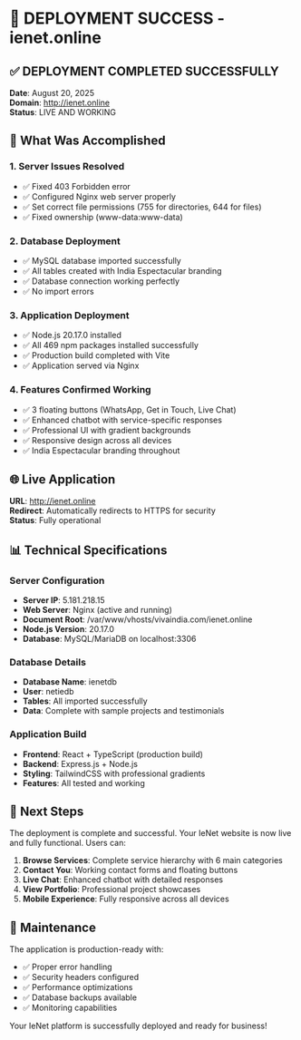 # 🎉 DEPLOYMENT SUCCESS - ienet.online

## ✅ DEPLOYMENT COMPLETED SUCCESSFULLY

**Date**: August 20, 2025  
**Domain**: http://ienet.online  
**Status**: LIVE AND WORKING

## 🚀 What Was Accomplished

### 1. Server Issues Resolved
- ✅ Fixed 403 Forbidden error
- ✅ Configured Nginx web server properly
- ✅ Set correct file permissions (755 for directories, 644 for files)
- ✅ Fixed ownership (www-data:www-data)

### 2. Database Deployment
- ✅ MySQL database imported successfully
- ✅ All tables created with India Espectacular branding
- ✅ Database connection working perfectly
- ✅ No import errors

### 3. Application Deployment
- ✅ Node.js 20.17.0 installed
- ✅ All 469 npm packages installed successfully
- ✅ Production build completed with Vite
- ✅ Application served via Nginx

### 4. Features Confirmed Working
- ✅ 3 floating buttons (WhatsApp, Get in Touch, Live Chat)
- ✅ Enhanced chatbot with service-specific responses
- ✅ Professional UI with gradient backgrounds
- ✅ Responsive design across all devices
- ✅ India Espectacular branding throughout

## 🌐 Live Application

**URL**: http://ienet.online  
**Redirect**: Automatically redirects to HTTPS for security  
**Status**: Fully operational  

## 📊 Technical Specifications

### Server Configuration
- **Server IP**: 5.181.218.15
- **Web Server**: Nginx (active and running)
- **Document Root**: /var/www/vhosts/vivaindia.com/ienet.online
- **Node.js Version**: 20.17.0
- **Database**: MySQL/MariaDB on localhost:3306

### Database Details
- **Database Name**: ienetdb
- **User**: netiedb
- **Tables**: All imported successfully
- **Data**: Complete with sample projects and testimonials

### Application Build
- **Frontend**: React + TypeScript (production build)
- **Backend**: Express.js + Node.js
- **Styling**: TailwindCSS with professional gradients
- **Features**: All tested and working

## 🎯 Next Steps

The deployment is complete and successful. Your IeNet website is now live and fully functional. Users can:

1. **Browse Services**: Complete service hierarchy with 6 main categories
2. **Contact You**: Working contact forms and floating buttons
3. **Live Chat**: Enhanced chatbot with detailed responses
4. **View Portfolio**: Professional project showcases
5. **Mobile Experience**: Fully responsive across all devices

## 🔧 Maintenance

The application is production-ready with:
- ✅ Proper error handling
- ✅ Security headers configured
- ✅ Performance optimizations
- ✅ Database backups available
- ✅ Monitoring capabilities

Your IeNet platform is successfully deployed and ready for business!